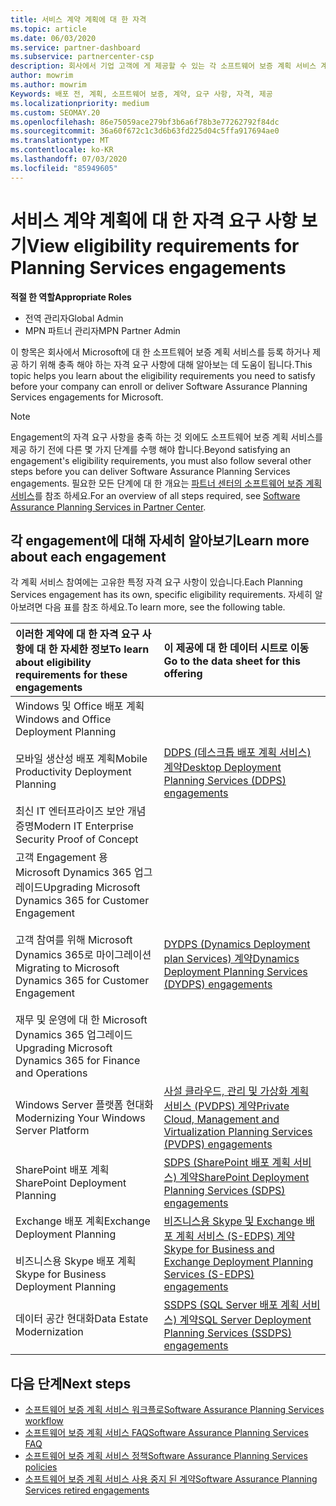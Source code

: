 ```yaml
---
title: 서비스 계약 계획에 대 한 자격
ms.topic: article
ms.date: 06/03/2020
ms.service: partner-dashboard
ms.subservice: partnercenter-csp
description: 회사에서 기업 고객에 게 제공할 수 있는 각 소프트웨어 보증 계획 서비스 계약에 대 한 자격 요구 사항에 대해 알아봅니다.
author: mowrim
ms.author: mowrim
Keywords: 배포 전, 계획, 소프트웨어 보증, 계약, 요구 사항, 자격, 제공
ms.localizationpriority: medium
ms.custom: SEOMAY.20
ms.openlocfilehash: 86e75059ace279bf3b6a6f78b3e77262792f84dc
ms.sourcegitcommit: 36a60f672c1c3d6b63fd225d04c5ffa917694ae0
ms.translationtype: MT
ms.contentlocale: ko-KR
ms.lasthandoff: 07/03/2020
ms.locfileid: "85949605"
---
```

# <a name="view-eligibility-requirements-for-planning-services-engagements"></a><span data-ttu-id="f540f-104">서비스 계약 계획에 대 한 자격 요구 사항 보기</span><span class="sxs-lookup"><span data-stu-id="f540f-104">View eligibility requirements for Planning Services engagements</span></span>

<span data-ttu-id="f540f-105">**적절 한 역할**</span><span class="sxs-lookup"><span data-stu-id="f540f-105">**Appropriate Roles**</span></span>

- <span data-ttu-id="f540f-106">전역 관리자</span><span class="sxs-lookup"><span data-stu-id="f540f-106">Global Admin</span></span>
- <span data-ttu-id="f540f-107">MPN 파트너 관리자</span><span class="sxs-lookup"><span data-stu-id="f540f-107">MPN Partner Admin</span></span>

<span data-ttu-id="f540f-108">이 항목은 회사에서 Microsoft에 대 한 소프트웨어 보증 계획 서비스를 등록 하거나 제공 하기 위해 충족 해야 하는 자격 요구 사항에 대해 알아보는 데 도움이 됩니다.</span><span class="sxs-lookup"><span data-stu-id="f540f-108">This topic helps you learn about the eligibility requirements you need to satisfy before your company can enroll or deliver Software Assurance Planning Services engagements for Microsoft.</span></span>

>[!NOTE]
> <span data-ttu-id="f540f-109">Engagement의 자격 요구 사항을 충족 하는 것 외에도 소프트웨어 보증 계획 서비스를 제공 하기 전에 다른 몇 가지 단계를 수행 해야 합니다.</span><span class="sxs-lookup"><span data-stu-id="f540f-109">Beyond satisfying an engagement's eligibility requirements, you must also follow several other steps before you can deliver Software Assurance Planning Services engagements.</span></span> <span data-ttu-id="f540f-110">필요한 모든 단계에 대 한 개요는 [파트너 센터의 소프트웨어 보증 계획 서비스](software-assurance-dps.md)를 참조 하세요.</span><span class="sxs-lookup"><span data-stu-id="f540f-110">For an overview of all steps required, see [Software Assurance Planning Services in Partner Center](software-assurance-dps.md).</span></span>

## <a name="learn-more-about-each-engagement"></a><span data-ttu-id="f540f-111">각 engagement에 대해 자세히 알아보기</span><span class="sxs-lookup"><span data-stu-id="f540f-111">Learn more about each engagement</span></span>

<span data-ttu-id="f540f-112">각 계획 서비스 참여에는 고유한 특정 자격 요구 사항이 있습니다.</span><span class="sxs-lookup"><span data-stu-id="f540f-112">Each Planning Services engagement has its own, specific eligibility requirements.</span></span> <span data-ttu-id="f540f-113">자세히 알아보려면 다음 표를 참조 하세요.</span><span class="sxs-lookup"><span data-stu-id="f540f-113">To learn more, see the following table.</span></span>

|<span data-ttu-id="f540f-114">**이러한 계약에 대 한 자격 요구 사항에 대 한 자세한 정보**</span><span class="sxs-lookup"><span data-stu-id="f540f-114">**To learn about eligibility requirements for these engagements**</span></span>   |<span data-ttu-id="f540f-115">**이 제공에 대 한 데이터 시트로 이동**</span><span class="sxs-lookup"><span data-stu-id="f540f-115">**Go to the data sheet for this offering**</span></span>  |
|:------------------------------------|:------------------|
| <span data-ttu-id="f540f-116">Windows 및 Office 배포 계획</span><span class="sxs-lookup"><span data-stu-id="f540f-116">Windows and Office Deployment Planning</span></span><br/><br/> <span data-ttu-id="f540f-117">모바일 생산성 배포 계획</span><span class="sxs-lookup"><span data-stu-id="f540f-117">Mobile Productivity Deployment Planning</span></span><br/><br/> <span data-ttu-id="f540f-118">최신 IT 엔터프라이즈 보안 개념 증명</span><span class="sxs-lookup"><span data-stu-id="f540f-118">Modern IT Enterprise Security Proof of Concept</span></span> | [<span data-ttu-id="f540f-119">DDPS (데스크톱 배포 계획 서비스) 계약</span><span class="sxs-lookup"><span data-stu-id="f540f-119">Desktop Deployment Planning Services (DDPS) engagements</span></span>](https://go.microsoft.com/fwlink/?linkid=2116072) |
| <span data-ttu-id="f540f-120">고객 Engagement 용 Microsoft Dynamics 365 업그레이드</span><span class="sxs-lookup"><span data-stu-id="f540f-120">Upgrading Microsoft Dynamics 365 for Customer Engagement</span></span><br/><br/> <span data-ttu-id="f540f-121">고객 참여를 위해 Microsoft Dynamics 365로 마이그레이션</span><span class="sxs-lookup"><span data-stu-id="f540f-121">Migrating to Microsoft Dynamics 365 for Customer Engagement</span></span><br/><br/> <span data-ttu-id="f540f-122">재무 및 운영에 대 한 Microsoft Dynamics 365 업그레이드</span><span class="sxs-lookup"><span data-stu-id="f540f-122">Upgrading Microsoft Dynamics 365 for Finance and Operations</span></span>  | [<span data-ttu-id="f540f-123">DYDPS (Dynamics Deployment plan Services) 계약</span><span class="sxs-lookup"><span data-stu-id="f540f-123">Dynamics Deployment Planning Services (DYDPS) engagements</span></span>](https://go.microsoft.com/fwlink/?linkid=2116073)  |
| <span data-ttu-id="f540f-124">Windows Server 플랫폼 현대화</span><span class="sxs-lookup"><span data-stu-id="f540f-124">Modernizing Your Windows Server Platform</span></span> | [<span data-ttu-id="f540f-125">사설 클라우드, 관리 및 가상화 계획 서비스 (PVDPS) 계약</span><span class="sxs-lookup"><span data-stu-id="f540f-125">Private Cloud, Management and Virtualization Planning Services (PVDPS) engagements</span></span>](https://go.microsoft.com/fwlink/?linkid=2115982) |
| <span data-ttu-id="f540f-126">SharePoint 배포 계획</span><span class="sxs-lookup"><span data-stu-id="f540f-126">SharePoint Deployment Planning</span></span>   | [<span data-ttu-id="f540f-127">SDPS (SharePoint 배포 계획 서비스) 계약</span><span class="sxs-lookup"><span data-stu-id="f540f-127">SharePoint Deployment Planning Services (SDPS) engagements</span></span>](https://go.microsoft.com/fwlink/?linkid=2116074)  |
| <span data-ttu-id="f540f-128">Exchange 배포 계획</span><span class="sxs-lookup"><span data-stu-id="f540f-128">Exchange Deployment Planning</span></span><br/><br/> <span data-ttu-id="f540f-129">비즈니스용 Skype 배포 계획</span><span class="sxs-lookup"><span data-stu-id="f540f-129">Skype for Business Deployment Planning</span></span>  | [<span data-ttu-id="f540f-130">비즈니스용 Skype 및 Exchange 배포 계획 서비스 (S-EDPS) 계약</span><span class="sxs-lookup"><span data-stu-id="f540f-130">Skype for Business and Exchange Deployment Planning Services (S-EDPS) engagements</span></span>](https://go.microsoft.com/fwlink/?linkid=2116075)  |
| <span data-ttu-id="f540f-131">데이터 공간 현대화</span><span class="sxs-lookup"><span data-stu-id="f540f-131">Data Estate Modernization</span></span>  | [<span data-ttu-id="f540f-132">SSDPS (SQL Server 배포 계획 서비스) 계약</span><span class="sxs-lookup"><span data-stu-id="f540f-132">SQL Server Deployment Planning Services (SSDPS) engagements</span></span>](https://go.microsoft.com/fwlink/?linkid=2116076)  |

## <a name="next-steps"></a><span data-ttu-id="f540f-133">다음 단계</span><span class="sxs-lookup"><span data-stu-id="f540f-133">Next steps</span></span>

- [<span data-ttu-id="f540f-134">소프트웨어 보증 계획 서비스 워크플로</span><span class="sxs-lookup"><span data-stu-id="f540f-134">Software Assurance Planning Services workflow</span></span>](https://go.microsoft.com/fwlink/?linkid=2115983)
- [<span data-ttu-id="f540f-135">소프트웨어 보증 계획 서비스 FAQ</span><span class="sxs-lookup"><span data-stu-id="f540f-135">Software Assurance Planning Services FAQ</span></span>](https://go.microsoft.com/fwlink/?linkid=2116077)
- [<span data-ttu-id="f540f-136">소프트웨어 보증 계획 서비스 정책</span><span class="sxs-lookup"><span data-stu-id="f540f-136">Software Assurance Planning Services policies</span></span>](https://go.microsoft.com/fwlink/?linkid=2115984)
- [<span data-ttu-id="f540f-137">소프트웨어 보증 계획 서비스 사용 중지 된 계약</span><span class="sxs-lookup"><span data-stu-id="f540f-137">Software Assurance Planning Services retired engagements</span></span>](https://query.prod.cms.rt.microsoft.com/cms/api/am/binary/RE4sln9)
